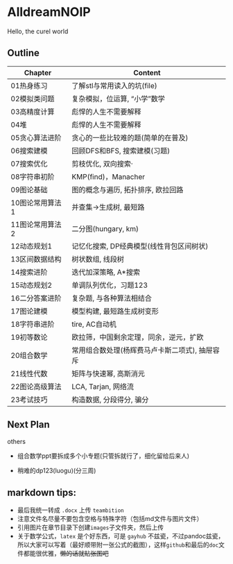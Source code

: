 # AlldreamNOIP

Hello, the curel world

## Outline

Chapter | Content
--- | ---
01热身练习 | 了解stl与常用读入的坑(file)
02模拟类问题| 复杂模拟，位运算, “小学”数学
03高精度计算| 彪悍的人生不需要解释
04堆| 彪悍的人生不需要解释
05贪心算法进阶| 贪心的一些比较难的题(简单的在普及)
06搜索建模 | 回顾DFS和BFS, 搜索建模(习题) 
07搜索优化 | 剪枝优化, 双向搜索·
08字符串初阶 | KMP(find)，Manacher
09图论基础 | 图的概念与遍历, 拓扑排序, 欧拉回路
10图论常用算法1 | 并查集->生成树, 最短路
11图论常用算法2 | 二分图(hungary, km)
12动态规划1 | 记忆化搜索, DP经典模型(线性背包区间树状)
13区间数据结构 | 树状数组, 线段树
14搜索进阶 | 迭代加深策略, A*搜索
15动态规划2 | 单调队列优化，习题123
16二分答案进阶 | 复杂题, 与各种算法相结合
17图论建模 | 模型构建, 最短路生成树变形
18字符串进阶 | tire, AC自动机
19初等数论 | 欧拉筛，中国剩余定理，同余，逆元，扩欧
20组合数学 | 常用组合数处理(杨辉费马卢卡斯二项式), 抽屉容斥
21线性代数 | 矩阵与快速幂, 高斯消元
22图论高级算法 | LCA, Tarjan, 网络流
23考试技巧 | 构造数据, 分段得分, 骗分

## Next Plan

others

- 组合数学ppt要拆成多个小专题(只管拆就行了，细化留给后来人)

- 稍难的dp123(luogu)(分三周)

## markdown tips:

- 最后我统一转成 `.docx` 上传 `teambition`
- 注意文件名尽量不要包含空格与特殊字符（包括md文件与图片文件）
- 引用图片在章节目录下创建`images`子文件夹，然后上传
- 关于数学公式，`latex` 是个好东西，可是 `gayhub` 不兹瓷，不过pandoc兹瓷，所以大家可以写着（最好顺带附一张公式的截图），这样`github`和最后的`doc`文件都能很优雅，~~懒的话就贴张图吧~~
